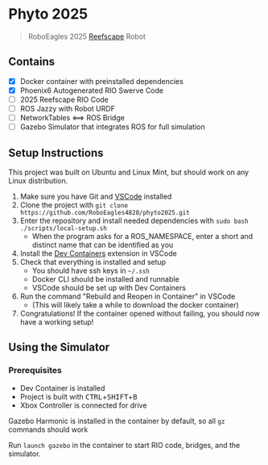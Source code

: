 # Phyto 2025
> RoboEagles 2025 [Reefscape](https://en.wikipedia.org/wiki/Reefscape_(FIRST)) Robot

## Contains
- [x] Docker container with preinstalled dependencies
- [x] Phoenix6 Autogenerated RIO Swerve Code
- [ ] 2025 Reefscape RIO Code
- [ ] ROS Jazzy with Robot URDF
- [ ] NetworkTables <==> ROS Bridge
- [ ] Gazebo Simulator that integrates ROS for full simulation 

## Setup Instructions
This project was built on Ubuntu and Linux Mint, but should work on any Linux distribution.

1. Make sure you have Git and [VSCode](https://code.visualstudio.com/) installed
2. Clone the project with `git clone https://github.com/RoboEagles4828/phyto2025.git`
3. Enter the repository and install needed dependencies with `sudo bash ./scripts/local-setup.sh`
    - When the program asks for a ROS_NAMESPACE, enter a short and distinct name that can be identified as you
4. Install the [Dev Containers](https://marketplace.visualstudio.com/items?itemName=ms-vscode-remote.remote-containers) extension in VSCode
5. Check that everything is installed and setup
    - You should have ssh keys in `~/.ssh`
    - Docker CLI should be installed and runnable
    - VSCode should be set up with Dev Containers
6. Run the command "Rebuild and Reopen in Container" in VSCode
    - (This will likely take a while to download the docker container)
7. Congratulations! If the container opened without failing, you should now have a working setup!

## Using the Simulator

### Prerequisites
- Dev Container is installed
- Project is built with <kbd>CTRL</kbd>+<kbd>SHIFT</kbd>+<kbd>B</kbd>
- Xbox Controller is connected for drive

Gazebo Harmonic is installed in the container by default, so all `gz` commands should work

Run `launch gazebo` in the container to start RIO code, bridges, and the simulator.